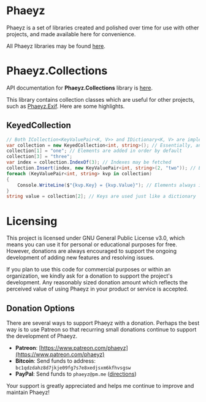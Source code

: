 # Phaeyz

Phaeyz is a set of libraries created and polished over time for use with other projects, and made available here for convenience.

All Phaeyz libraries may be found [here](https://github.com/Phaeyz).

# Phaeyz.Collections

API documentation for **Phaeyz.Collections** library is [here](https://github.com/Phaeyz/Collections/blob/main/docs/Phaeyz.Collections.md).

This library contains collection classes which are useful for other projects, such as [Phaeyz.Exif](https://github.com/Phaeyz/Exif). Here are some highlights.

## KeyedCollection

```C#
// Both ICollection<KeyValuePair<K, V>> and IDictionary<K, V> are implemented
var collection = new KeyedCollection<int, string>(); // Essentially, an ordered dictionary
collection[1] = "one"; // Elements are added in order by default
collection[3] = "three";
var index = collection.IndexOf(3); // Indexes may be fetched
collection.Insert(index, new KeyValuePair<int, string>(2, "two")); // Elements can be inserted
foreach (KeyValuePair<int, string> kvp in collection)
{
    Console.WriteLine($"{kvp.Key} = {kvp.Value}"); // Elements always iterated in order
}
string value = collection[2]; // Keys are used just like a dictionary
```

# Licensing

This project is licensed under GNU General Public License v3.0, which means you can use it for personal or educational purposes for free. However, donations are always encouraged to support the ongoing development of adding new features and resolving issues.

If you plan to use this code for commercial purposes or within an organization, we kindly ask for a donation to support the project's development. Any reasonably sized donation amount which reflects the perceived value of using Phaeyz in your product or service is accepted.

## Donation Options

There are several ways to support Phaeyz with a donation. Perhaps the best way is to use Patreon so that recurring small donations continue to support the development of Phaeyz.

- **Patreon**: [https://www.patreon.com/phaeyz](https://www.patreon.com/phaeyz)
- **Bitcoin**: Send funds to address: ```bc1qdzdahz8d7jkje09fg7s7e8xedjsxm6kfhvsgsw```
- **PayPal**: Send funds to ```phaeyz@pm.me``` ([directions](https://www.paypal.com/us/cshelp/article/how-do-i-send-money-help293))

Your support is greatly appreciated and helps me continue to improve and maintain Phaeyz!